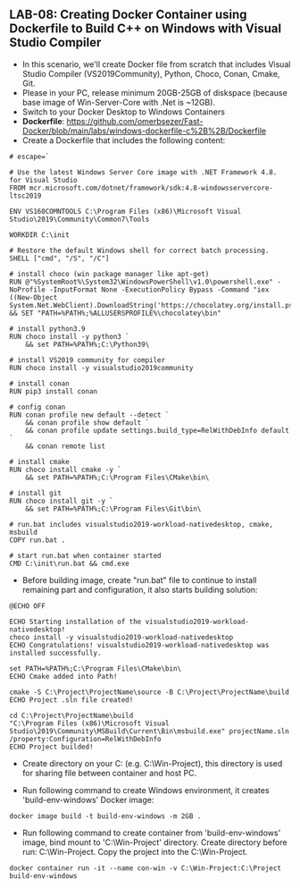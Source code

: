 ## LAB-08: Creating Docker Container using Dockerfile to Build C++ on Windows with Visual Studio Compiler

- In this scenario, we'll create Docker file from scratch that includes Visual Studio Compiler (VS2019Community), Python, Choco, Conan, Cmake, Git.
- Please in your PC, release minimum 20GB-25GB of diskspace (because base image of Win-Server-Core with .Net is ~12GB). 
- Switch to your Docker Desktop to Windows Containers
- **Dockerfile**: https://github.com/omerbsezer/Fast-Docker/blob/main/labs/windows-dockerfile-c%2B%2B/Dockerfile
- Create a Dockerfile that includes the following content:

```
# escape=`

# Use the latest Windows Server Core image with .NET Framework 4.8. for Visual Studio
FROM mcr.microsoft.com/dotnet/framework/sdk:4.8-windowsservercore-ltsc2019

ENV VS160COMNTOOLS C:\Program Files (x86)\Microsoft Visual Studio\2019\Community\Common7\Tools

WORKDIR C:\init

# Restore the default Windows shell for correct batch processing.
SHELL ["cmd", "/S", "/C"]

# install choco (win package manager like apt-get)
RUN @"%SystemRoot%\System32\WindowsPowerShell\v1.0\powershell.exe" -NoProfile -InputFormat None -ExecutionPolicy Bypass -Command "iex ((New-Object System.Net.WebClient).DownloadString('https://chocolatey.org/install.ps1'))" && SET "PATH=%PATH%;%ALLUSERSPROFILE%\chocolatey\bin"

# install python3.9
RUN choco install -y python3 `
    && set PATH=%PATH%;C:\Python39\

# install VS2019 community for compiler
RUN choco install -y visualstudio2019community 

# install conan
RUN pip3 install conan

# config conan
RUN conan profile new default --detect `
    && conan profile show default `
	&& conan profile update settings.build_type=RelWithDebInfo default `
	&& conan remote list

# install cmake
RUN choco install cmake -y `
    && set PATH=%PATH%;C:\Program Files\CMake\bin\
    
# install git    
RUN choco install git -y `
    && set PATH=%PATH%;C:\Program Files\Git\bin\
    
# run.bat includes visualstudio2019-workload-nativedesktop, cmake, msbuild 
COPY run.bat .

# start run.bat when container started
CMD C:\init\run.bat && cmd.exe
```

- Before building image, create "run.bat" file to continue to install remaining part and configuration, it also starts building solution:

```
@ECHO OFF

ECHO Starting installation of the visualstudio2019-workload-nativedesktop!
choco install -y visualstudio2019-workload-nativedesktop
ECHO Congratulations! visualstudio2019-workload-nativedesktop was installed successfully.

set PATH=%PATH%;C:\Program Files\CMake\bin\
ECHO Cmake added into Path!

cmake -S C:\Project\ProjectName\source -B C:\Project\ProjectName\build
ECHO Project .sln file created!

cd C:\Project\ProjectName\build
"C:\Program Files (x86)\Microsoft Visual Studio\2019\Community\MSBuild\Current\Bin\msbuild.exe" projectName.sln /property:Configuration=RelWithDebInfo
ECHO Project builded!
```

- Create directory on your C: (e.g. C:\Win-Project), this directory is used for sharing file between container and host PC.

- Run following command to create Windows environment, it creates 'build-env-windows' Docker image: 

```
docker image build -t build-env-windows -m 2GB .
```

- Run following command to create container from 'build-env-windows' image, bind mount to 'C:\Win-Project' directory. Create directory before run: C:\Win-Project. Copy the project into the C:\Win-Project.

```
docker container run -it --name con-win -v C:\Win-Project:C:\Project build-env-windows
```
